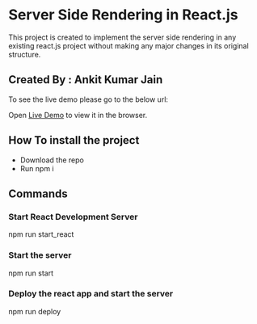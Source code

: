 # Server Side Rendering in React.js

This project is created to implement the server side rendering in any existing react.js project without making any major changes in its original structure.

## Created By : Ankit Kumar Jain

To see the live demo please go to the below url:

Open [Live Demo](https://react-ssr-demo.herokuapp.com/) to view it in the browser.

## How To install the project
- Download the repo
- Run npm i 

## Commands
### Start React Development Server
npm run start_react

### Start the server
npm run start

### Deploy the react app and start the server
npm run deploy

